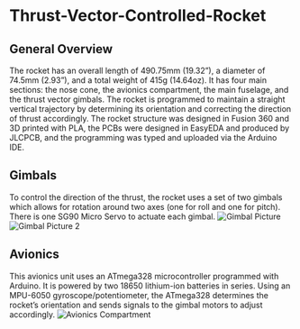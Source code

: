 # Thrust-Vector-Controlled-Rocket

## General Overview
The rocket has an overall length of 490.75mm (19.32”), a diameter of 74.5mm (2.93”), and a total weight of 415g (14.64oz). It has four main sections: the nose cone, the avionics compartment, the main fuselage, and the thrust vector gimbals. The rocket is programmed to maintain a straight vertical trajectory by determining its orientation and correcting the direction of thrust accordingly. The rocket structure was designed in Fusion 360 and 3D printed with PLA, the PCBs were designed in EasyEDA and produced by JLCPCB, and the programming was typed and uploaded via the Arduino IDE. 

 ## Gimbals
 To control the direction of the thrust, the rocket uses a set of two gimbals which allows for rotation around two axes (one for roll and one for pitch). There is one SG90 Micro Servo to actuate each gimbal.
 ![Gimbal Picture](https://github.com/arthchoo3/Thrust-Vector-Controlled-Rocket/assets/140445967/1750c20b-d38a-422c-a0eb-c64b099e479b)
![Gimbal Picture 2](https://github.com/arthchoo3/Thrust-Vector-Controlled-Rocket/assets/140445967/289d0de0-176c-4b85-ac48-a0ef5eed17ff)


 ## Avionics
This avionics unit uses an ATmega328 microcontroller programmed with Arduino. It is powered by two 18650 lithium-ion batteries in series. Using an MPU-6050 gyroscope/potentiometer, the ATmega328 determines the rocket’s orientation and sends signals to the gimbal motors to adjust accordingly.
 ![Avionics Compartment](https://github.com/arthchoo3/Thrust-Vector-Controlled-Rocket/assets/140445967/93fc24c0-f2da-45a0-9601-28816c78e207)

